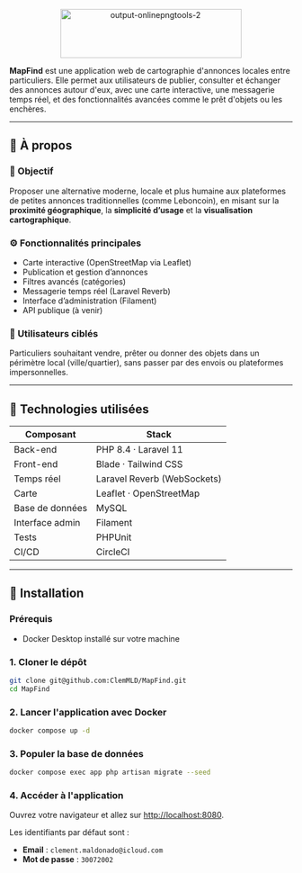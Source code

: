 <p align="center"><a href="https://mapfind.app" target="_blank"><img width="322" height="87" alt="output-onlinepngtools-2" src="https://github.com/user-attachments/assets/6b656158-3f62-400c-82aa-dc1e783e19d6" /></a></p>

**MapFind** est une application web de cartographie d'annonces locales entre particuliers. Elle permet aux utilisateurs de publier, consulter et échanger des annonces autour d'eux, avec une carte interactive, une messagerie temps réel, et des fonctionnalités avancées comme le prêt d'objets ou les enchères.

---

## 🧾 À propos

### 🎯 Objectif
Proposer une alternative moderne, locale et plus humaine aux plateformes de petites annonces traditionnelles (comme Leboncoin), en misant sur la **proximité géographique**, la **simplicité d’usage** et la **visualisation cartographique**.

### ⚙️ Fonctionnalités principales
- Carte interactive (OpenStreetMap via Leaflet)
- Publication et gestion d’annonces
- Filtres avancés (catégories)
- Messagerie temps réel (Laravel Reverb)
- Interface d’administration (Filament)
- API publique (à venir)

### 👤 Utilisateurs ciblés
Particuliers souhaitant vendre, prêter ou donner des objets dans un périmètre local (ville/quartier), sans passer par des envois ou plateformes impersonnelles.

---

## 🚀 Technologies utilisées

| Composant         | Stack                       |
|-------------------|-----------------------------|
| Back-end          | PHP 8.4 · Laravel 11        |
| Front-end         | Blade · Tailwind CSS        |
| Temps réel        | Laravel Reverb (WebSockets) |
| Carte             | Leaflet · OpenStreetMap     |
| Base de données   | MySQL                       |
| Interface admin   | Filament                    |
| Tests             | PHPUnit                     |
| CI/CD             | CircleCI                    |

---

## 🔧 Installation

### Prérequis
- Docker Desktop installé sur votre machine

### 1. Cloner le dépôt
```bash
git clone git@github.com:ClemMLD/MapFind.git
cd MapFind
```

### 2. Lancer l'application avec Docker
```bash
docker compose up -d
```

### 3. Populer la base de données
```bash
docker compose exec app php artisan migrate --seed
```

### 4. Accéder à l'application
Ouvrez votre navigateur et allez sur [http://localhost:8080](http://localhost:8080).

Les identifiants par défaut sont :
- **Email** : `clement.maldonado@icloud.com`
- **Mot de passe** : `30072002`
